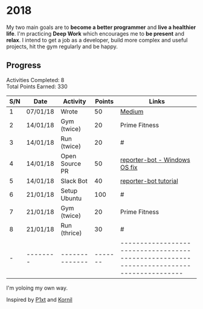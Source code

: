 # 2018
My two main goals are to **become a better programmer** and **live a healthier life**. 
I'm practicing **Deep Work** which encourages me to **be present** and **relax**. 
I intend to get a job as a developer, build more complex and useful projects, hit the gym regularly and be happy.

## Progress

Activities Completed: 8  
Total Points Earned: 330

S/N | Date     | Activity       | Points | Links                                                                                  
| - | -------- | -------------- | ------ | -------------------------------------------------------------------------------------- |
| 1 | 07/01/18 | Wrote          | 50     | [Medium](https://medium.com/@Bolu_Ajibawo/)                                            |
| 2 | 14/01/18 | Gym (twice)    | 20     | Prime Fitness                                                                          |
| 3 | 14/01/18 | Run (twice)    | 20     | #                                                                                      |
| 4 | 14/01/18 | Open Source PR | 50     | [reporter-bot - Windows OS fix](https://github.com/calvinkarundu/reporterbot/pull/1)   |
| 5 | 14/01/18 | Slack Bot      | 40     | [reporter-bot tutorial](https://github.com/ajibs/reporterbot)                          |
| 6 | 21/01/18 | Setup Ubuntu   | 100    | #                                                                                      |
| 7 | 21/01/18 | Gym (twice)    | 20     | Prime Fitness                                                                          |
| 8 | 21/01/18 | Run (thrice)   | 30     | #                                                                                      |
| - | -------- | -------------- | -------|----------------------------------------------------------------------------------------|


I'm yoloing my own way.


Inspired by [P1xt](https://github.com/P1xt/speedstudy) and [Kornil](https://github.com/Kornil/speedstudy/blob/master/progress-2018/Kornil-2018/Kornil-progress-2018.md)
